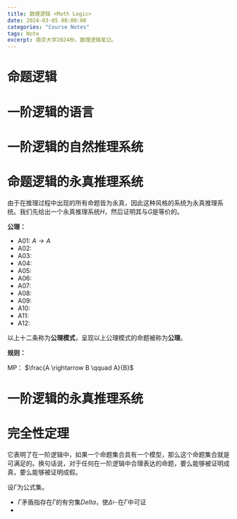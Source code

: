 ```yaml
---
title: 数理逻辑 <Math Logic>
date: 2024-03-05 08:00:00
categories: "Course Notes"
tags: Note
excerpt: 南京大学2024秋，数理逻辑笔记。
---
```


# 命题逻辑

# 一阶逻辑的语言

# 一阶逻辑的自然推理系统

# 命题逻辑的永真推理系统

由于在推理过程中出现的所有命题皆为永真，因此这种风格的系统为永真推理系统。我们先给出一个永真推理系统$H$，然后证明其与$G$是等价的。

**公理：**
- A01: $A \rightarrow A$
- A02: 
- A03: 
- A04: 
- A05: 
- A06: 
- A07: 
- A08: 
- A09: 
- A10: 
- A11: 
- A12:

以上十二条称为**公理模式**，呈现以上公理模式的命题被称为**公理**。

**规则：**

MP： $\frac{A \rightarrow B \qquad A}{B}$


# 一阶逻辑的永真推理系统

# 完全性定理

它表明了在一阶逻辑中，如果一个命题集合具有一个模型，那么这个命题集合就是可满足的。换句话说，对于任何在一阶逻辑中合理表达的命题，要么能够被证明成真，要么能够被证明成假。

设$\Gamma$为公式集。
- $\Gamma$矛盾指存在$\Gamma$的有穷集$Delta$，使$\Delta \vdash$在$\Gamma$中可证
- 